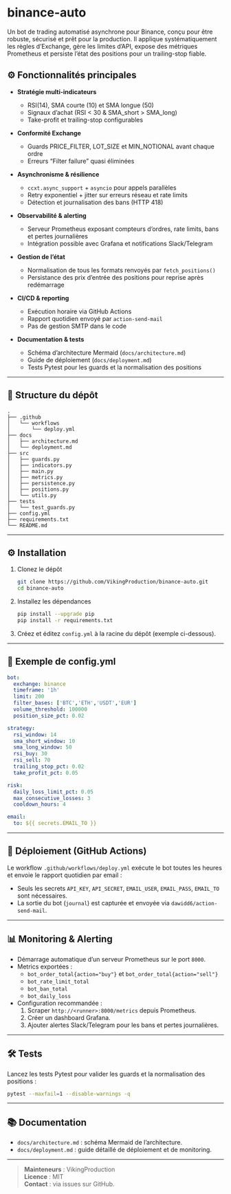 # binance-auto

Un bot de trading automatisé asynchrone pour Binance, conçu pour être robuste, sécurisé et prêt pour la production. Il applique systématiquement les règles d’Exchange, gère les limites d’API, expose des métriques Prometheus et persiste l’état des positions pour un trailing-stop fiable.

## ⚙️ Fonctionnalités principales

- **Stratégie multi-indicateurs**  
  - RSI(14), SMA courte (10) et SMA longue (50)  
  - Signaux d’achat (RSI < 30 & SMA_short > SMA_long)  
  - Take-profit et trailing-stop configurables  

- **Conformité Exchange**  
  - Guards PRICE_FILTER, LOT_SIZE et MIN_NOTIONAL avant chaque ordre  
  - Erreurs “Filter failure” quasi éliminées  

- **Asynchronisme & résilience**  
  - `ccxt.async_support` + `asyncio` pour appels parallèles  
  - Retry exponentiel + jitter sur erreurs réseau et rate limits  
  - Détection et journalisation des bans (HTTP 418)  

- **Observabilité & alerting**  
  - Serveur Prometheus exposant compteurs d’ordres, rate limits, bans et pertes journalières  
  - Intégration possible avec Grafana et notifications Slack/Telegram  

- **Gestion de l’état**  
  - Normalisation de tous les formats renvoyés par `fetch_positions()`  
  - Persistance des prix d’entrée des positions pour reprise après redémarrage  

- **CI/CD & reporting**  
  - Exécution horaire via GitHub Actions  
  - Rapport quotidien envoyé par `action-send-mail`  
  - Pas de gestion SMTP dans le code  

- **Documentation & tests**  
  - Schéma d’architecture Mermaid (`docs/architecture.md`)  
  - Guide de déploiement (`docs/deployment.md`)  
  - Tests Pytest pour les guards et la normalisation des positions  

---

## 📁 Structure du dépôt

```
.
├── .github
│   └── workflows
│       └── deploy.yml
├── docs
│   ├── architecture.md
│   └── deployment.md
├── src
│   ├── guards.py
│   ├── indicators.py
│   ├── main.py
│   ├── metrics.py
│   ├── persistence.py
│   ├── positions.py
│   └── utils.py
├── tests
│   └── test_guards.py
├── config.yml
├── requirements.txt
└── README.md
```

---

## ⚙️ Installation

1. Clonez le dépôt  
   ```bash
   git clone https://github.com/VikingProduction/binance-auto.git
   cd binance-auto
   ```
2. Installez les dépendances  
   ```bash
   pip install --upgrade pip
   pip install -r requirements.txt
   ```
3. Créez et éditez `config.yml` à la racine du dépôt (exemple ci-dessous).

---

## 📝 Exemple de config.yml

```yaml
bot:
  exchange: binance
  timeframe: '1h'
  limit: 200
  filter_bases: ['BTC','ETH','USDT','EUR']
  volume_threshold: 100000
  position_size_pct: 0.02

strategy:
  rsi_window: 14
  sma_short_window: 10
  sma_long_window: 50
  rsi_buy: 30
  rsi_sell: 70
  trailing_stop_pct: 0.02
  take_profit_pct: 0.05

risk:
  daily_loss_limit_pct: 0.05
  max_consecutive_losses: 3
  cooldown_hours: 4

email:
  to: ${{ secrets.EMAIL_TO }}
```

---

## 🚀 Déploiement (GitHub Actions)

Le workflow `.github/workflows/deploy.yml` exécute le bot toutes les heures et envoie le rapport quotidien par email :

- Seuls les secrets `API_KEY`, `API_SECRET`, `EMAIL_USER`, `EMAIL_PASS`, `EMAIL_TO` sont nécessaires.  
- La sortie du bot (`journal`) est capturée et envoyée via `dawidd6/action-send-mail`.

---

## 📊 Monitoring & Alerting

- Démarrage automatique d’un serveur Prometheus sur le port `8000`.  
- Metrics exportées :  
  - `bot_order_total{action="buy"}` et `bot_order_total{action="sell"}`  
  - `bot_rate_limit_total`  
  - `bot_ban_total`  
  - `bot_daily_loss`  
- Configuration recommandée :  
  1. Scraper `http://<runner>:8000/metrics` depuis Prometheus.  
  2. Créer un dashboard Grafana.  
  3. Ajouter alertes Slack/Telegram pour les bans et pertes journalières.

---

## 🛠 Tests

Lancez les tests Pytest pour valider les guards et la normalisation des positions :

```bash
pytest --maxfail=1 --disable-warnings -q
```

---

## 📚 Documentation

- `docs/architecture.md` : schéma Mermaid de l’architecture.  
- `docs/deployment.md` : guide détaillé de déploiement et de monitoring.

---

> **Mainteneurs** : VikingProduction  
> **Licence** : MIT  
> **Contact** : via issues sur GitHub.
